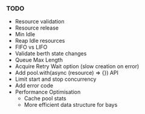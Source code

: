 
### TODO
- Resource validation
- Resource release
- Min Idle
- Reap Idle resources
- FIFO vs LIFO
- Validate berth state changes
- Queue Max Length
- Acquire Retry Wait option (slow creation on error)
- Add pool.with(async (resource) => {}) API
- Limit start and stop concurrency
- Add error code
- Performance Optimisation
	- Cache pool stats
	- More efficient data structure for bays
